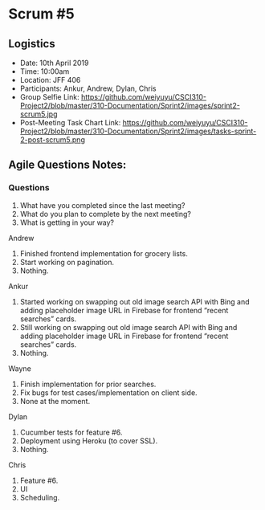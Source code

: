 # Scrum #5

## Logistics
- Date: 10th April 2019
- Time: 10:00am
- Location: JFF 406
- Participants: Ankur, Andrew, Dylan, Chris
- Group Selfie Link: https://github.com/weiyuyu/CSCI310-Project2/blob/master/310-Documentation/Sprint2/images/sprint2-scrum5.jpg
- Post-Meeting Task Chart Link: https://github.com/weiyuyu/CSCI310-Project2/blob/master/310-Documentation/Sprint2/images/tasks-sprint-2-post-scrum5.png

## Agile Questions Notes:

### Questions
1. What have you completed since the last meeting?
2. What do you plan to complete by the next meeting?
3. What is getting in your way?


Andrew
1. Finished frontend implementation for grocery lists.
2. Start working on pagination.
3. Nothing.

Ankur
1. Started working on swapping out old image search API with Bing and adding placeholder image URL in Firebase for frontend “recent searches” cards.
2. Still working on swapping out old image search API with Bing and adding placeholder image URL in Firebase for frontend “recent searches” cards.
3. Nothing.

Wayne
1. Finish implementation for prior searches.
2. Fix bugs for test cases/implementation on client side.
3. None at the moment.

Dylan
1. Cucumber tests for feature #6.
2. Deployment using Heroku (to cover SSL).
3. Nothing.

Chris
1. Feature #6.
2. UI
3. Scheduling.
